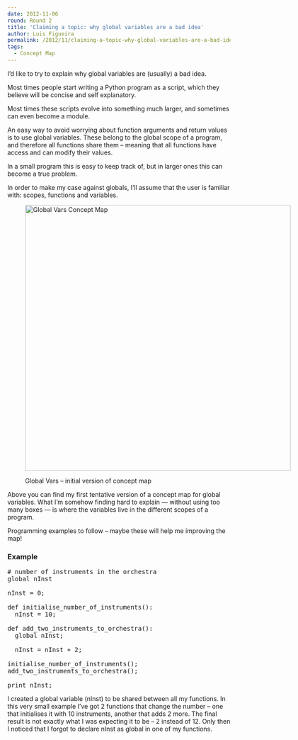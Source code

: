 ```yaml
---
date: 2012-11-06
round: Round 2
title: 'Claiming a topic: why global variables are a bad idea'
author: Luis Figueira
permalink: /2012/11/claiming-a-topic-why-global-variables-are-a-bad-idea/
tags:
  - Concept Map
---
```

I&#8217;d like to try to explain why global variables are (usually) a bad idea.

Most times people start writing a Python program as a script, which they believe will be concise and self explanatory.

Most times these scripts evolve into something much larger, and sometimes can even become a module.

An easy way to avoid worrying about function arguments and return values is to use global variables. These belong to the global scope of a program, and therefore all functions share them &#8211; meaning that all functions have access and can modify their values.

In a small program this is easy to keep track of, but in larger ones this can become a true problem.

In order to make my case against globals, I&#8217;ll assume that the user is familiar with: scopes, functions and variables.<figure id="attachment_1119" style="width: 600px;" class="wp-caption alignnone">

[<img class="size-full wp-image-1119" title="Global Vars Concept Map" src="http://files.software-carpentry.org/training-course/2012/11/globals_v0.11.png" alt="Global Vars Concept Map" width="600" />][1]<figcaption class="wp-caption-text">Global Vars &#8211; initial version of concept map</figcaption></figure> 
Above you can find my first tentative version of a concept map for global variables. What I&#8217;m somehow finding hard to explain — without using too many boxes — is where the variables live in the different scopes of a program.

Programming examples to follow &#8211; maybe these will help me improving the map!

### Example

<pre># number of instruments in the orchestra
global nInst

nInst = 0;

def initialise_number_of_instruments():
  nInst = 10;

def add_two_instruments_to_orchestra():
  global nInst;

  nInst = nInst + 2;

initialise_number_of_instruments();
add_two_instruments_to_orchestra();

print nInst;
</pre>

I created a global variable (nInst) to be shared between all my functions. In this very small example I&#8217;ve got 2 functions that change the number &#8211; one that initialises it with 10 instruments, another that adds 2 more. The final result is not exactly what I was expecting it to be &#8211; 2 instead of 12. Only then I noticed that I forgot to declare nInst as global in one of my functions.

 [1]: http://files.software-carpentry.org/training-course/2012/11/globals_v0.11.png
